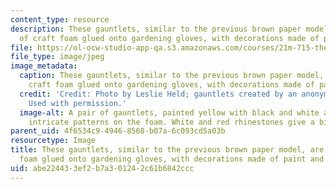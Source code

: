 ```yaml
---
content_type: resource
description: These gauntlets, similar to the previous brown paper model, are made
  of craft foam glued onto gardening gloves, with decorations made of paint and beads.
file: https://ol-ocw-studio-app-qa.s3.amazonaws.com/courses/21m-715-the-craft-of-costume-design-fall-2009/abe224433ef2b7a301242c61b6842ccc_IMG_1060.jpg
file_type: image/jpeg
image_metadata:
  caption: These gauntlets, similar to the previous brown paper model, are made of
    craft foam glued onto gardening gloves, with decorations made of paint and beads.
  credit: 'Credit: Photo by Leslie Held; gauntlets created by an anonymous MIT student.
    Used with permission.'
  image-alt: A pair of gauntlets, painted yellow with black and white accents to create
    intricate patterns on the foam. White and red rhinestones give a bit of flash.
parent_uid: 4f6534c9-4946-8568-b07a-6c093cd5a03b
resourcetype: Image
title: These gauntlets, similar to the previous brown paper model, are made of craft
  foam glued onto gardening gloves, with decorations made of paint and beads
uid: abe22443-3ef2-b7a3-0124-2c61b6842ccc
---
```

